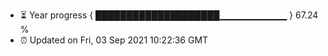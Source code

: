 - ⏳ Year progress { ████████████████████▁▁▁▁▁▁▁▁▁▁ } 67.24 %
- ⏰ Updated on Fri, 03 Sep 2021 10:22:36 GMT

